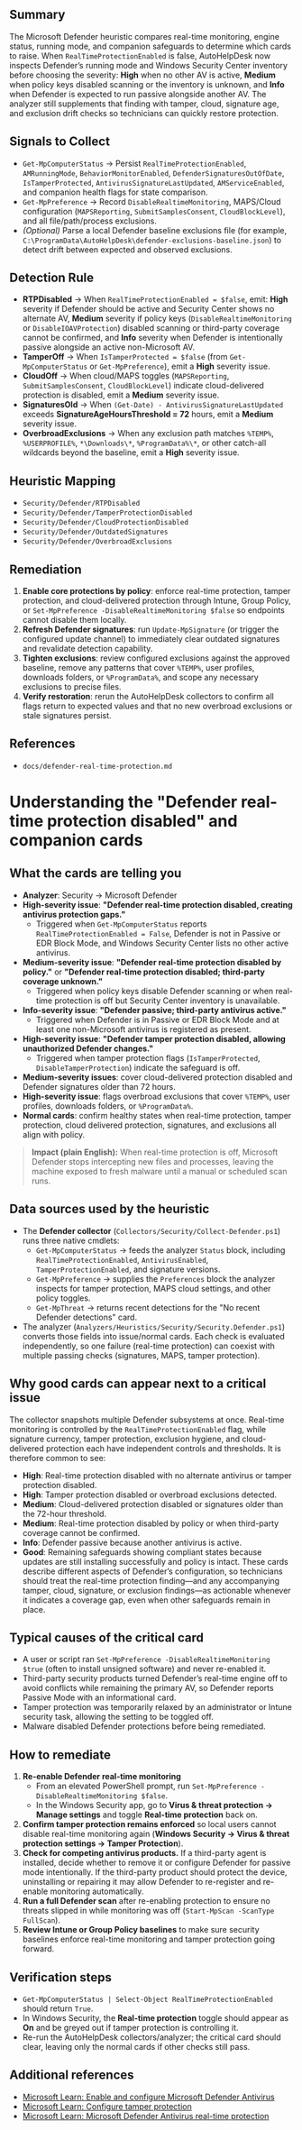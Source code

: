 ## Summary
The Microsoft Defender heuristic compares real-time monitoring, engine status, running mode, and companion safeguards to determine which cards to raise. When `RealTimeProtectionEnabled` is false, AutoHelpDesk now inspects Defender’s running mode and Windows Security Center inventory before choosing the severity: **High** when no other AV is active, **Medium** when policy keys disabled scanning or the inventory is unknown, and **Info** when Defender is expected to run passive alongside another AV. The analyzer still supplements that finding with tamper, cloud, signature age, and exclusion drift checks so technicians can quickly restore protection.

## Signals to Collect
- `Get-MpComputerStatus` → Persist `RealTimeProtectionEnabled`, `AMRunningMode`, `BehaviorMonitorEnabled`, `DefenderSignaturesOutOfDate`, `IsTamperProtected`, `AntivirusSignatureLastUpdated`, `AMServiceEnabled`, and companion health flags for state comparison.
- `Get-MpPreference` → Record `DisableRealtimeMonitoring`, MAPS/Cloud configuration (`MAPSReporting`, `SubmitSamplesConsent`, `CloudBlockLevel`), and all file/path/process exclusions.
- *(Optional)* Parse a local Defender baseline exclusions file (for example, `C:\ProgramData\AutoHelpDesk\defender-exclusions-baseline.json`) to detect drift between expected and observed exclusions.

## Detection Rule
- **RTPDisabled** → When `RealTimeProtectionEnabled = $false`, emit: **High** severity if Defender should be active and Security Center shows no alternate AV, **Medium** severity if policy keys (`DisableRealtimeMonitoring` or `DisableIOAVProtection`) disabled scanning or third-party coverage cannot be confirmed, and **Info** severity when Defender is intentionally passive alongside an active non-Microsoft AV.
- **TamperOff** → When `IsTamperProtected = $false` (from `Get-MpComputerStatus` or `Get-MpPreference`), emit a **High** severity issue.
- **CloudOff** → When cloud/MAPS toggles (`MAPSReporting`, `SubmitSamplesConsent`, `CloudBlockLevel`) indicate cloud-delivered protection is disabled, emit a **Medium** severity issue.
- **SignaturesOld** → When `(Get-Date) - AntivirusSignatureLastUpdated` exceeds **SignatureAgeHoursThreshold = 72** hours, emit a **Medium** severity issue.
- **OverbroadExclusions** → When any exclusion path matches `%TEMP%`, `%USERPROFILE%`, `*\Downloads\*`, `%ProgramData%\*`, or other catch-all wildcards beyond the baseline, emit a **High** severity issue.

## Heuristic Mapping
- `Security/Defender/RTPDisabled`
- `Security/Defender/TamperProtectionDisabled`
- `Security/Defender/CloudProtectionDisabled`
- `Security/Defender/OutdatedSignatures`
- `Security/Defender/OverbroadExclusions`

## Remediation
1. **Enable core protections by policy**: enforce real-time protection, tamper protection, and cloud-delivered protection through Intune, Group Policy, or `Set-MpPreference -DisableRealtimeMonitoring $false` so endpoints cannot disable them locally.
2. **Refresh Defender signatures**: run `Update-MpSignature` (or trigger the configured update channel) to immediately clear outdated signatures and revalidate detection capability.
3. **Tighten exclusions**: review configured exclusions against the approved baseline, remove any patterns that cover `%TEMP%`, user profiles, downloads folders, or `%ProgramData%`, and scope any necessary exclusions to precise files.
4. **Verify restoration**: rerun the AutoHelpDesk collectors to confirm all flags return to expected values and that no new overbroad exclusions or stale signatures persist.

## References
- `docs/defender-real-time-protection.md`

# Understanding the "Defender real-time protection disabled" and companion cards

## What the cards are telling you
- **Analyzer**: Security → Microsoft Defender
- **High-severity issue**: **"Defender real-time protection disabled, creating antivirus protection gaps."**
  - Triggered when `Get-MpComputerStatus` reports `RealTimeProtectionEnabled = False`, Defender is not in Passive or EDR Block Mode, and Windows Security Center lists no other active antivirus.
- **Medium-severity issue**: **"Defender real-time protection disabled by policy."** or **"Defender real-time protection disabled; third-party coverage unknown."**
  - Triggered when policy keys disable Defender scanning or when real-time protection is off but Security Center inventory is unavailable.
- **Info-severity issue**: **"Defender passive; third-party antivirus active."**
  - Triggered when Defender is in Passive or EDR Block Mode and at least one non-Microsoft antivirus is registered as present.
- **High-severity issue**: **"Defender tamper protection disabled, allowing unauthorized Defender changes."**
  - Triggered when tamper protection flags (`IsTamperProtected`, `DisableTamperProtection`) indicate the safeguard is off.
- **Medium-severity issues**: cover cloud-delivered protection disabled and Defender signatures older than 72 hours.
- **High-severity issue**: flags overbroad exclusions that cover `%TEMP%`, user profiles, downloads folders, or `%ProgramData%`.
- **Normal cards**: confirm healthy states when real-time protection, tamper protection, cloud delivered protection, signatures, and exclusions all align with policy.

> **Impact (plain English):** When real-time protection is off, Microsoft Defender stops intercepting new files and processes, leaving the machine exposed to fresh malware until a manual or scheduled scan runs.

## Data sources used by the heuristic
- The **Defender collector** (`Collectors/Security/Collect-Defender.ps1`) runs three native cmdlets:
  - `Get-MpComputerStatus` → feeds the analyzer `Status` block, including `RealTimeProtectionEnabled`, `AntivirusEnabled`, `TamperProtectionEnabled`, and signature versions.
  - `Get-MpPreference` → supplies the `Preferences` block the analyzer inspects for tamper protection, MAPS cloud settings, and other policy toggles.
  - `Get-MpThreat` → returns recent detections for the "No recent Defender detections" card.
- The analyzer (`Analyzers/Heuristics/Security/Security.Defender.ps1`) converts those fields into issue/normal cards. Each check is evaluated independently, so one failure (real-time protection) can coexist with multiple passing checks (signatures, MAPS, tamper protection).

## Why good cards can appear next to a critical issue
The collector snapshots multiple Defender subsystems at once. Real-time monitoring is controlled by the `RealTimeProtectionEnabled` flag, while signature currency, tamper protection, exclusion hygiene, and cloud-delivered protection each have independent controls and thresholds. It is therefore common to see:
- **High**: Real-time protection disabled with no alternate antivirus or tamper protection disabled.
- **High**: Tamper protection disabled or overbroad exclusions detected.
- **Medium**: Cloud-delivered protection disabled or signatures older than the 72-hour threshold.
- **Medium**: Real-time protection disabled by policy or when third-party coverage cannot be confirmed.
- **Info**: Defender passive because another antivirus is active.
- **Good**: Remaining safeguards showing compliant states because updates are still installing successfully and policy is intact.
These cards describe different aspects of Defender’s configuration, so technicians should treat the real-time protection finding—and any accompanying tamper, cloud, signature, or exclusion findings—as actionable whenever it indicates a coverage gap, even when other safeguards remain in place.

## Typical causes of the critical card
- A user or script ran `Set-MpPreference -DisableRealtimeMonitoring $true` (often to install unsigned software) and never re-enabled it.
- Third-party security products turned Defender’s real-time engine off to avoid conflicts while remaining the primary AV, so Defender reports Passive Mode with an informational card.
- Tamper protection was temporarily relaxed by an administrator or Intune security task, allowing the setting to be toggled off.
- Malware disabled Defender protections before being remediated.

## How to remediate
1. **Re-enable Defender real-time monitoring**
   - From an elevated PowerShell prompt, run `Set-MpPreference -DisableRealtimeMonitoring $false`.
   - In the Windows Security app, go to **Virus & threat protection → Manage settings** and toggle **Real-time protection** back on.
2. **Confirm tamper protection remains enforced** so local users cannot disable real-time monitoring again (**Windows Security → Virus & threat protection settings → Tamper Protection**).
3. **Check for competing antivirus products.** If a third-party agent is installed, decide whether to remove it or configure Defender for passive mode intentionally. If the third-party product should protect the device, uninstalling or repairing it may allow Defender to re-register and re-enable monitoring automatically.
4. **Run a full Defender scan** after re-enabling protection to ensure no threats slipped in while monitoring was off (`Start-MpScan -ScanType FullScan`).
5. **Review Intune or Group Policy baselines** to make sure security baselines enforce real-time monitoring and tamper protection going forward.

## Verification steps
- `Get-MpComputerStatus | Select-Object RealTimeProtectionEnabled` should return `True`.
- In Windows Security, the **Real-time protection** toggle should appear as **On** and be greyed out if tamper protection is controlling it.
- Re-run the AutoHelpDesk collectors/analyzer; the critical card should clear, leaving only the normal cards if other checks still pass.

## Additional references
- [Microsoft Learn: Enable and configure Microsoft Defender Antivirus](https://learn.microsoft.com/microsoft-365/security/defender-endpoint/configure-microsoft-defender-antivirus)
- [Microsoft Learn: Configure tamper protection](https://learn.microsoft.com/microsoft-365/security/defender-endpoint/prevent-changes-to-security-settings-with-tamper-protection)
- [Microsoft Learn: Microsoft Defender Antivirus real-time protection](https://learn.microsoft.com/microsoft-365/security/defender-endpoint/microsoft-defender-antivirus-real-time-protection)
